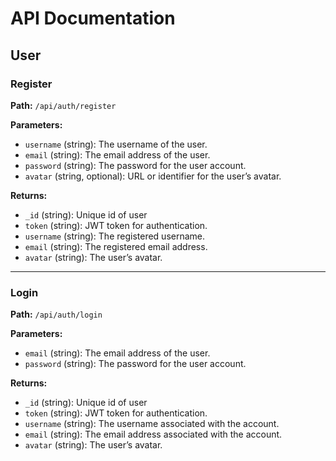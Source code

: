 # API Documentation

## User

### Register

**Path:** `/api/auth/register`

**Parameters:**
- `username` (string): The username of the user.
- `email` (string): The email address of the user.
- `password` (string): The password for the user account.
- `avatar` (string, optional): URL or identifier for the user’s avatar.

**Returns:**
- `_id` (string): Unique id of user
- `token` (string): JWT token for authentication.
- `username` (string): The registered username.
- `email` (string): The registered email address.
- `avatar` (string): The user’s avatar.

---

### Login

**Path:** `/api/auth/login`

**Parameters:**
- `email` (string): The email address of the user.
- `password` (string): The password for the user account.

**Returns:**
- `_id` (string): Unique id of user
- `token` (string): JWT token for authentication.
- `username` (string): The username associated with the account.
- `email` (string): The email address associated with the account.
- `avatar` (string): The user’s avatar.

